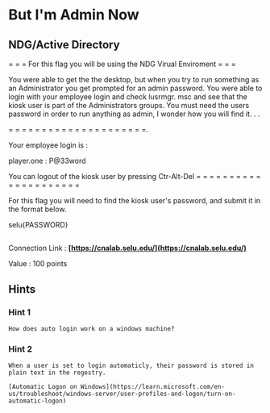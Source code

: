 # But I'm Admin Now
## NDG/Active Directory


= = = For this flag you will be using the NDG Virual Enviroment = = =

You were able to get the the desktop, but when you try to run something as an Administrator you get prompted for an admin password. You were able to login with your employee login and check lusrmgr. msc and see that the kiosk user is part of the Administrators groups. You must need the users password in order to run anything as admin, I wonder how you will find it. . . 

= = = = = = = = = = = = = = = = = = = = =.

Your employee login is : 

player.one : P@33word

You can logout of the kiosk user by pressing Ctr-Alt-Del
= = = = = = = = = = = = = = = = = = = = =

For this flag you will need to find the kiosk user's password, and submit it in the format below.

selu{PASSWORD}

##
Connection Link : 
**[https://cnalab.selu.edu/](https://cnalab.selu.edu/)**

Value : 100 points

## Hints

### Hint 1
```
How does auto login work on a windows machine?
```

### Hint 2
```
When a user is set to login automaticly, their password is stored in plain text in the regestry. 

[Automatic Logon on Windows](https://learn.microsoft.com/en-us/troubleshoot/windows-server/user-profiles-and-logon/turn-on-automatic-logon)
```
